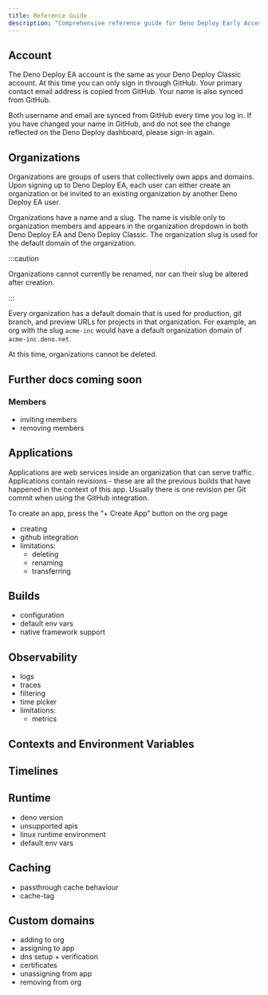 ```yaml
---
title: Reference Guide
description: "Comprehensive reference guide for Deno Deploy Early Access covering accounts, organizations, applications, builds, observability, environments, and custom domains."
---
```


## Account

The Deno Deploy EA account is the same as your Deno Deploy Classic account. At
this time you can only sign in through GitHub. Your primary contact email
address is copied from GitHub. Your name is also synced from GitHub.

Both username and email are synced from GitHub every time you log in. If you
have changed your name in GitHub, and do not see the change reflected on the
Deno Deploy dashboard, please sign-in again.

## Organizations

Organizations are groups of users that collectively own apps and domains. Upon
signing up to Deno Deploy EA, each user can either create an organization or be
invited to an existing organization by another Deno Deploy EA user.

Organizations have a name and a slug. The name is visible only to organization
members and appears in the organization dropdown in both Deno Deploy EA and Deno
Deploy Classic. The organization slug is used for the default domain of the
organization.

:::caution

Organizations cannot currently be renamed, nor can their slug be altered after
creation.

:::

Every organization has a default domain that is used for production, git branch,
and preview URLs for projects in that organization. For example, an org with the
slug `acme-inc` would have a default organization domain of `acme-inc.deno.net`.

At this time, organizations cannot be deleted.

## Further docs coming soon

### Members

- inviting members
- removing members

## Applications

Applications are web services inside an organization that can serve traffic.
Applications contain revisions - these are all the previous builds that have
happened in the context of this app. Usually there is one revision per Git
commit when using the GitHub integration.

To create an app, press the “+ Create App” button on the org page

- creating
- github integration
- limitations:
  - deleting
  - renaming
  - transferring

## Builds

- configuration
- default env vars
- native framework support

## Observability

- logs
- traces
- filtering
- time picker
- limitations:
  - metrics

## Contexts and Environment Variables

## Timelines

## Runtime

- deno version
- unsupported apis
- linux runtime environment
- default env vars

## Caching

- passthrough cache behaviour
- cache-tag

## Custom domains

- adding to org
- assigning to app
- dns setup + verification
- certificates
- unassigning from app
- removing from org
